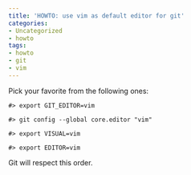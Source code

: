 ```yaml
---
title: 'HOWTO: use vim as default editor for git'
categories:
- Uncategorized
- howto
tags:
- howto
- git
- vim
---
```

Pick your favorite from the following ones:

    
    
    #> export GIT_EDITOR=vim  
    
    #> git config --global core.editor "vim"  
    
    #> export VISUAL=vim  
    
    #> export EDITOR=vim  
    
    

  
Git will respect this order.

